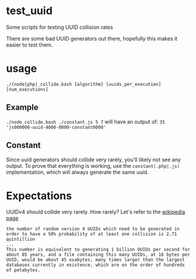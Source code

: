 # test_uuid
Some scripts for testing UUID collision rates

There are some bad UUID generators out there, hopefully this makes it easier to test them.

# usage

```./(node|php)_collide.bash [algorithm] [uuids_per_execution] [num_executions]```

## Example

```./node_collide.bash ./constant.js 5 7```
will have an output of:
```35 'js000000-uuid-4000-0000-constant0000'```

## Constant

Since uuid generators should collide very rarely, you'll likely not see any output.
To prove that everything is working, use the `constant(.php|.js)` implementation, which will always generate the same uuid.

# Expectations

UUIDv4 should collide very rarely. How rarely?
Let's refer to the [wikipedia page](https://en.wikipedia.org/wiki/Universally_unique_identifier#Collisions)

```
the number of random version 4 UUIDs which need to be generated in order to have a 50% probability of at least one collision is 2.71 quintillion
...
This number is equivalent to generating 1 billion UUIDs per second for about 85 years, and a file containing this many UUIDs, at 16 bytes per UUID, would be about 45 exabytes, many times larger than the largest databases currently in existence, which are on the order of hundreds of petabytes.
```
